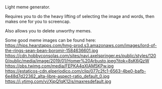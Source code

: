 Light meme generator.

Requires you to do the heavy lifting of selecting the image and words, then makes one for you to screencap.

Also allows you to delete unworthy memes.

Some good meme images can be found here:
https://hips.hearstapps.com/hmg-prod.s3.amazonaws.com/images/lord-of-the-rings-sean-bean-boromir-1584636601.jpg
<br>
https://cdn.hobbyconsolas.com/sites/navi.axelspringer.es/public/styles/1200/public/media/image/2019/01/Homer%20Arbusto.jpeg?itok=8sK6jQzW
<br>
https://pbs.twimg.com/media/FEPKA4qXIAM5KPw.jpg
<br>
https://estaticos-cdn.elperiodico.com/clip/077c2fc1-6563-4be0-bafb-6e48d7d22362_alta-libre-aspect-ratio_default_0.jpg
<br>
https://i.ytimg.com/vi/XjpQ1qK12is/maxresdefault.jpg

